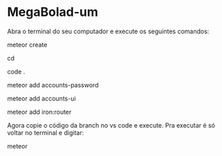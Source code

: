 # MegaBolad-um

Abra o terminal do seu computador e execute os seguintes comandos:

meteor create <arquivo>
  
cd <arquivo>
  
code .

meteor add accounts-password

meteor add accounts-ui

meteor add iron:router

Agora copie o código da branch no vs code e execute.
Pra executar é só voltar no terminal e digitar:

meteor

